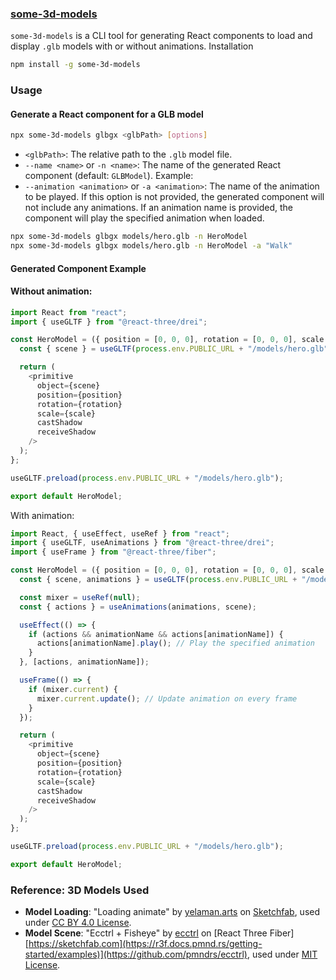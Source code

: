 ### [some-3d-models](https://www.npmjs.com/package/some-3d-models)

`some-3d-models` is a CLI tool for generating React components to load and display `.glb` models with or without animations.
Installation

```bash
npm install -g some-3d-models
```

### Usage

#### Generate a React component for a GLB model

```bash
npx some-3d-models glbgx <glbPath> [options]
```

- `<glbPath>`: The relative path to the `.glb` model file.
- `--name <name>` or `-n <name>`: The name of the generated React component (default: `GLBModel`).
  Example:
- `--animation <animation>` or `-a <animation>`: The name of the animation to be played. If this option is not provided, the generated component will not include any animations. If an animation name is provided, the component will play the specified animation when loaded.

```bash
npx some-3d-models glbgx models/hero.glb -n HeroModel
npx some-3d-models glbgx models/hero.glb -n HeroModel -a "Walk"

```

#### Generated Component Example

#### Without animation:

```javascript
import React from "react";
import { useGLTF } from "@react-three/drei";

const HeroModel = ({ position = [0, 0, 0], rotation = [0, 0, 0], scale = 1 }) => {
  const { scene } = useGLTF(process.env.PUBLIC_URL + "/models/hero.glb");

  return (
    <primitive
      object={scene}
      position={position}
      rotation={rotation}
      scale={scale}
      castShadow
      receiveShadow
    />
  );
};

useGLTF.preload(process.env.PUBLIC_URL + "/models/hero.glb");

export default HeroModel;

```

With animation:

```javascript
import React, { useEffect, useRef } from "react";
import { useGLTF, useAnimations } from "@react-three/drei";
import { useFrame } from "@react-three/fiber";

const HeroModel = ({ position = [0, 0, 0], rotation = [0, 0, 0], scale = 1, animationName = "Walk" }) => {
  const { scene, animations } = useGLTF(process.env.PUBLIC_URL + "/models/hero.glb");

  const mixer = useRef(null);
  const { actions } = useAnimations(animations, scene);

  useEffect(() => {
    if (actions && animationName && actions[animationName]) {
      actions[animationName].play(); // Play the specified animation
    }
  }, [actions, animationName]);

  useFrame(() => {
    if (mixer.current) {
      mixer.current.update(); // Update animation on every frame
    }
  });

  return (
    <primitive
      object={scene}
      position={position}
      rotation={rotation}
      scale={scale}
      castShadow
      receiveShadow
    />
  );
};

useGLTF.preload(process.env.PUBLIC_URL + "/models/hero.glb");

export default HeroModel;

```

### Reference: 3D Models Used

- **Model Loading**: "Loading animate" by [yelaman.arts](https://sketchfab.com/3d-models/loading-animate-5d02b9b25e7f4e5bb11075a7d373048e) on [Sketchfab](https://sketchfab.com), used under [CC BY 4.0 License](https://creativecommons.org/licenses/by/4.0/).
- **Model Scene**: "Ecctrl + Fisheye" by [ecctrl](https://github.com/pmndrs/ecctrl) on [React Three Fiber][https://sketchfab.com](https://r3f.docs.pmnd.rs/getting-started/examples)](https://github.com/pmndrs/ecctrl), used under [MIT License](https://github.com/pmndrs/ecctrl/blob/main/LICENSE).
